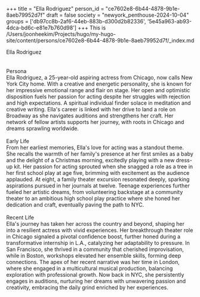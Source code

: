 +++
title = "Ella Rodriguez"
person_id = "ce7602e8-6b44-4878-9b1e-8aeb79952d7f"
draft = false
society = "newyork_penthouse-2024-10-04"
groups = ['db97cc8b-2af6-44eb-883b-d300d2b82336', '5e45a963-ab93-4dca-bd6c-e81e7b760d98']
+++
This is /Users/joonheekim/Projects/hugo/my-hugo-site/content/persons/ce7602e8-6b44-4878-9b1e-8aeb79952d7f/_index.md

<div class="h1_1_right">Ella Rodriguez</div><br>
<br>
<div class="h2">Persona</div><div class="plain">Ella Rodriguez, a 25-year-old aspiring actress from Chicago, now calls New York City home. With a creative and energetic personality, she is known for her impressive emotional range and flair on stage. Her open and optimistic disposition fuels her passion for acting despite her struggles with rejection and high expectations. A spiritual individual finder solace in meditation and creative writing. Ella's career is linked with her drive to land a role on Broadway as she navigates auditions and strengthens her craft. Her network of fellow artists supports her journey, with roots in Chicago and dreams sprawling worldwide.</div><br>
<div class="h2">Early Life</div><div class="plain">From her earliest memories, Ella's love for acting was a standout theme. She recalls the warmth of her family's presence at her first smiles as a baby and the delight of a Christmas morning, excitedly playing with a new dress-up kit. Her passion for acting sprouted when she snagged a role as a tree in her first school play at age five, brimming with excitement as the audience applauded. At eight, a family theater excursion resonated deeply, sparking aspirations pursued in her journals at twelve. Teenage experiences further fueled her artistic dreams, from volunteering backstage at a community theater to an ambitious high school play practice where she honed her dedication and craft, eventually paving the path to NYC.</div><br>
<div class="h2">Recent Life</div><div class="plain">Ella's journey has taken her across the country and beyond, shaping her into a resilient actress with vivid experiences. Her breakthrough theater role in Chicago signaled a pivotal confidence boost, further honed during a transformative internship in L.A., catalyzing her adaptability to pressure. In San Francisco, she thrived in a community that cherished improvisation, while in Boston, workshops elevated her ensemble skills, forming deep connections. The apex of her recent narrative was her time in London, where she engaged in a multicultural musical production, balancing exploration with professional growth. Now back in NYC, she persistently engages in auditions, nurturing her dreams with unwavering passion and creativity, embracing the daily grind enriched by her experiences.</div><br>

